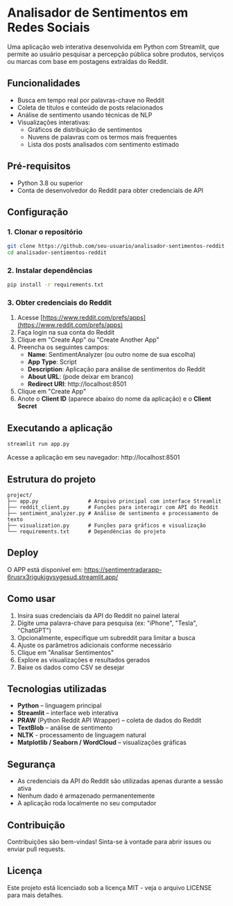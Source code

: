 # Analisador de Sentimentos em Redes Sociais

Uma aplicação web interativa desenvolvida em Python com Streamlit, que permite ao usuário pesquisar a percepção pública sobre produtos, serviços ou marcas com base em postagens extraídas do Reddit.

## Funcionalidades

- Busca em tempo real por palavras-chave no Reddit
- Coleta de títulos e conteúdo de posts relacionados
- Análise de sentimento usando técnicas de NLP
- Visualizações interativas:
  - Gráficos de distribuição de sentimentos
  - Nuvens de palavras com os termos mais frequentes
  - Lista dos posts analisados com sentimento estimado

## Pré-requisitos

- Python 3.8 ou superior
- Conta de desenvolvedor do Reddit para obter credenciais de API

## Configuração

### 1. Clonar o repositório

```bash
git clone https://github.com/seu-usuario/analisador-sentimentos-reddit.git
cd analisador-sentimentos-reddit
```

### 2. Instalar dependências

```bash
pip install -r requirements.txt
```

### 3. Obter credenciais do Reddit

1. Acesse [https://www.reddit.com/prefs/apps](https://www.reddit.com/prefs/apps)
2. Faça login na sua conta do Reddit
3. Clique em "Create App" ou "Create Another App"
4. Preencha os seguintes campos:
   - **Name**: SentimentAnalyzer (ou outro nome de sua escolha)
   - **App Type**: Script
   - **Description**: Aplicação para análise de sentimentos do Reddit
   - **About URL**: (pode deixar em branco)
   - **Redirect URI**: http://localhost:8501
5. Clique em "Create App"
6. Anote o **Client ID** (aparece abaixo do nome da aplicação) e o **Client Secret**

## Executando a aplicação

```bash
streamlit run app.py
```

Acesse a aplicação em seu navegador: http://localhost:8501

## Estrutura do projeto

```
project/
├── app.py                # Arquivo principal com interface Streamlit
├── reddit_client.py      # Funções para interagir com API do Reddit
├── sentiment_analyzer.py # Análise de sentimento e processamento de texto
├── visualization.py      # Funções para gráficos e visualização
└── requirements.txt      # Dependências do projeto
```

## Deploy
O APP está disponível em:
https://sentimentradarapp-6rusrx3rigukjgvsygesud.streamlit.app/

## Como usar

1. Insira suas credenciais da API do Reddit no painel lateral
2. Digite uma palavra-chave para pesquisa (ex: "iPhone", "Tesla", "ChatGPT")
3. Opcionalmente, especifique um subreddit para limitar a busca
4. Ajuste os parâmetros adicionais conforme necessário
5. Clique em "Analisar Sentimentos"
6. Explore as visualizações e resultados gerados
7. Baixe os dados como CSV se desejar

## Tecnologias utilizadas

- **Python** – linguagem principal
- **Streamlit** – interface web interativa
- **PRAW** (Python Reddit API Wrapper) – coleta de dados do Reddit
- **TextBlob** – análise de sentimento
- **NLTK** - processamento de linguagem natural
- **Matplotlib / Seaborn / WordCloud** – visualizações gráficas

## Segurança

- As credenciais da API do Reddit são utilizadas apenas durante a sessão ativa
- Nenhum dado é armazenado permanentemente
- A aplicação roda localmente no seu computador

## Contribuição

Contribuições são bem-vindas! Sinta-se à vontade para abrir issues ou enviar pull requests.

## Licença

Este projeto está licenciado sob a licença MIT - veja o arquivo LICENSE para mais detalhes.

